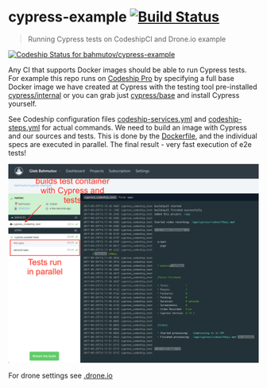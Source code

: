 # cypress-example [![Build Status](https://cloud.drone.io/api/badges/bahmutov/cypress-example/status.svg)](https://cloud.drone.io/bahmutov/cypress-example)

> Running Cypress tests on CodeshipCI and Drone.io example

[ ![Codeship Status for bahmutov/cypress-example](https://app.codeship.com/projects/383a35a0-22c3-0135-2f12-6edd8424d9c3/status?branch=master)](https://app.codeship.com/projects/221805)

Any CI that supports Docker images should be able to run Cypress tests.
For example this repo runs on [Codeship Pro](https://codeship.com/features/pro)
by specifying a full base Docker image we have created at Cypress with
the testing tool pre-installed
[cypress/internal](https://hub.docker.com/r/cypress/internal/) or you can grab
just [cypress/base](https://hub.docker.com/r/cypress/base/) and install
Cypress yourself.

See Codeship configuration files [codeship-services.yml](codeship-services.yml)
and [codeship-steps.yml](codeship-steps.yml) for actual commands. We need
to build an image with Cypress and our sources and tests. This is done
by the [Dockerfile](./Dockerfile), and the individual specs are executed
in parallel. The final result - very fast execution of e2e tests!

![Cypress Codeship](images/cypress-codeship.png)

For drone settings see [.drone.io](.drone.io)
